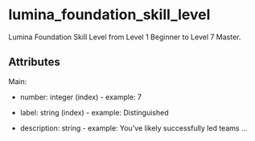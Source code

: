 # lumina_foundation_skill_level


Lumina Foundation Skill Level from Level 1 Beginner to Level 7 Master.


## Attributes

Main:

  * number: integer (index) - example: 7

  * label: string (index) - example: Distinguished

  * description: string - example: You've likely successfully led teams …

